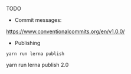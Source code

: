 TODO

- Commit messages:

https://www.conventionalcommits.org/en/v1.0.0/

- Publishing

```
yarn run lerna publish

```

yarn run lerna publish 2.0
